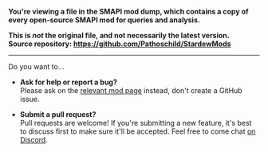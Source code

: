 **You're viewing a file in the SMAPI mod dump, which contains a copy of every open-source SMAPI mod
for queries and analysis.**

**This is _not_ the original file, and not necessarily the latest version.**  
**Source repository: https://github.com/Pathoschild/StardewMods**

----

Do you want to...

* **Ask for help or report a bug?**  
  Please ask on the [relevant mod page](https://www.nexusmods.com/stardewvalley/users/1552317?tab=user+files) instead,
  don't create a GitHub issue.

* **Submit a pull request?**  
  Pull requests are welcome! If you're submitting a new feature, it's best to discuss first to make
  sure it'll be accepted. Feel free to come chat [on Discord](https://smapi.io/community).
